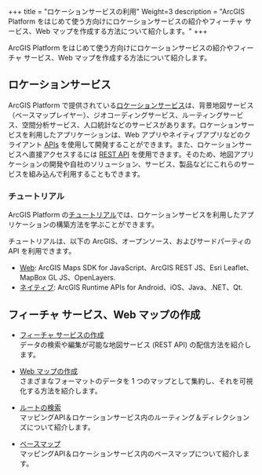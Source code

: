 +++
title = "ロケーションサービスの利用"
Weight=3
description = "ArcGIS Platform をはじめて使う方向けにロケーションサービスの紹介やフィーチャ サービス、Web マップを作成する方法について紹介します。"
+++

ArcGIS Platform をはじめて使う方向けにロケーションサービスの紹介やフィーチャ サービス、Web マップを作成する方法について紹介します。

## ロケーションサービス

ArcGIS Platform で提供されている[ロケーションサービス](https://developers.arcgis.com/documentation/mapping-apis-and-services/services/)は、背景地図サービス（ベースマップレイヤー）、ジオコーディングサービス、ルーティングサービス、空間分析サービス、人口統計などのサービスがあります。ロケーションサービスを利用したアプリケーションは、Web アプリやネイティブアプリなどのクライアント [APIs](https://developers.arcgis.com/documentation/mapping-apis-and-location-services/apis-and-sdks/) を使用して開発することができます。また、ロケーションサービスへ直接アクセスするには [REST API](https://developers.arcgis.com/documentation/mapping-apis-and-location-services/apis-and-sdks/#rest-api) を使用できます。そのため、地図アプリケーションの開発や自社のソリューション、サービス、製品などにこれらのサービスを組み込んで利用することもできます。

### チュートリアル

ArcGIS Platform の[チュートリアル](https://developers.arcgis.com/documentation/mapping-apis-and-services/tutorials/)では、ロケーションサービスを利用したアプリケーションの構築方法を学ぶことができます。

チュートリアルは、以下の ArcGIS、オープンソース、およびサードパーティの API を利用できます。

- [Web](https://developers.arcgis.com/documentation/mapping-apis-and-services/apis-and-sdks/#web-apis): ArcGIS Maps SDK for JavaScript、ArcGIS REST JS、Esri Leaflet、MapBox GL JS、OpenLayers.
- [ネイティブ](https://developers.arcgis.com/documentation/mapping-apis-and-services/apis-and-sdks/#native-apis): ArcGIS Runtime APIs for Android、iOS、Java、.NET、Qt.

## フィーチャ サービス、Web マップの作成

- [フィーチャ サービスの作成](create-feature-service)  
データの検索や編集が可能な地図サービス (REST API) の配信方法を紹介します。

- [Web マップの作成](create-webmap)  
さまざまなフォーマットのデータを 1 つのマップとして集約し、それを可視化する方法を紹介します。

- [ルートの検索](create-routing)  
マッピングAPI＆ロケーションサービス内のルーティング＆ディレクションズについて紹介します。

- [ベースマップ](basemaps)  
マッピングAPI＆ロケーションサービス内のベースマップについて紹介します。